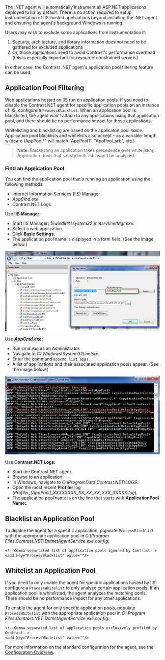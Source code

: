 <!--
title: "IIS Contrast .NET Agent Usage"
description: "Information on blacklisting/whitelisting application pools"
tags: "microsoft IIS pooling whitelist blacklist configuration agent installation .Net"
-->

The .NET agent will automatically instrument all ASP.NET applications deployed to IIS by default. There is no action required to setup instrumentation of IIS-hosted applications beyond installing the .NET agent and ensuring the agent's background Windows is running. 

Users may wish to exclude some applications from instrumentation if: 
1. Security, architecture, and library information does not need to be gathered for excluded applications 
2. Or, those applications need to avoid Contrast's performance overhead (this is especially important for resource-constrained servers)

In either case, the Contrast .NET agent's application pool filtering feature can be used. 

## Application Pool Filtering 

Web applications hosted on IIS run on application pools. If you need to disable the Contrast.NET agent for specific application pools on an instance of IIS, configure a `ProcessBlacklist`. When an application pool is blacklisted, the agent won't attach to any applications using that application pool, and there should be no performance impact for those applications.

Whitelisting and blacklisting are based on the applicaton pool *name*. Application pool blacklists and whitelists also accept `*` as a variable-length wildcard (AppPool*" will match "AppPool1", "AppPool_arb", etc.)

>**Note:** Blacklisting an application takes precedence over whitelisting. Application pools that satisfy both lists won't be analyzed.


### Find an Application Pool 

You can find the application pool that's running an application using the following methods:

* Internet Information Services (IIS) Manager
* *AppCmd.exe*
* Contrast.NET Logs

Use **IIS Manager**: 

* Start IIS Manager: *%windir%\system32\inetsrv\InetMgr.exe*.
* Select a web application.
* Click **Basic Settings**.
* The application pool name is displayed in a form field. (See the image below.)

<a href="assets/images/KB3-e05_1.jpg" rel="lightbox" title="Application Pool Name"><img class="thumbnail" src="assets/images/KB3-e05_1.jpg"/></a>


Use ***AppCmd.exe***: 

* Run *cmd.exe* as an Administrator.
* Navigate to *C:\Windows\System32\inetsrv*.
* Enter the command `appcmd list apps`.
* A list of applications and their associated application pools appear. (See the image below.)

<a href="assets/images/KB3-e05_2.jpg" rel="lightbox" title="Application List"><img class="thumbnail" src="assets/images/KB3-e05_2.jpg"/></a>


Use **Contrast.NET Logs**: 

* Start the Contrast.NET agent.
* Browse to an application.
* In Windows, navigate to *C:\ProgramData\Contrast.NET\LOGS*.
* Open the most recent **Profiler** log (*Profiler_[AppPool]_XXXXXXXX_XX_XX_XX_XXX_XXXXX.log*).
* The application pool name is on the line that starts with **ApplicationPool Name:**.

## Blacklist an Application Pool

To disable the agent for a specific application, populate `ProcessBlacklist` with the appropriate application pool in *C:\Program Files\Contrast.NET\DotnetAgentService.exe.config*:

```
<!--Comma-separtated list of application pools ignored by Contrast-->
<add key="ProcessBlacklist" value=""/>
```



## Whitelist an Application Pool 

If you need to only enable the agent for specific applications hosted by IIS, configure a `ProcessWhitelist` to only analyze certain application pools. If an application pool is whitelisted, the agent analyzes the matching pools. There should be no performance impact for any other applications.

To enable the agent for only specific application pools, populate `ProcessWhitelist` with the appropriate application pool in *C:\Program Files\Contrast.NET\DotnetAgentService.exe.config*:

```
<!--Comma-separated list of application pools exclusively profiled by Contrast-->
<add key="ProcessWhitelist" value=""/>
```

For more information on the standard configuration for the agent, see the [Configuration Overview](installation-netconfig.html#overview).



